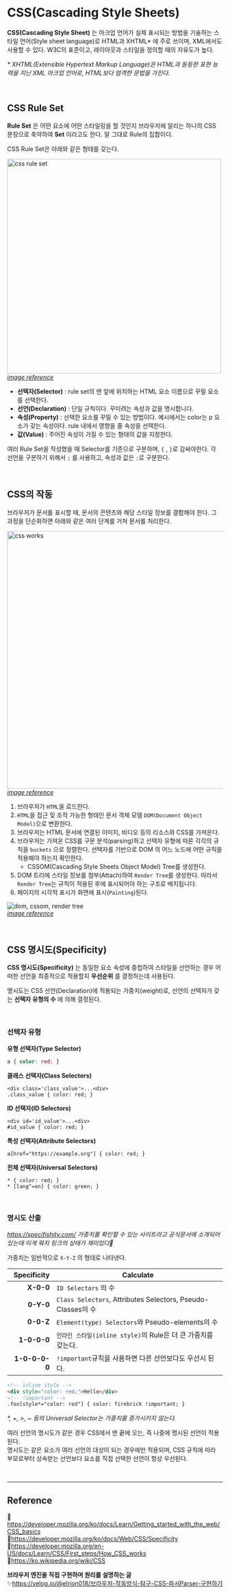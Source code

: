 # CSS(Cascading Style Sheets)

**CSS(Cascading Style Sheet)** 는 마크업 언어가 실제 표시되는 방법을 기술하는 스타일 언어(Style sheet language)로 HTML과 XHTML\* 에 주로 쓰이며, XML에서도 사용할 수 있다. W3C의 표준이고, 레이아웃과 스타일을 정의할 때의 자유도가 높다.

_\* XHTML(Extensible Hypertext Markup Language)은 HTML과 동등한 표현 능력을 지닌 XML 마크업 언어로, HTML보다 엄격한 문법을 가진다._

<br/>

## CSS Rule Set

**Rule Set** 은 어떤 요소에 어떤 스타일링을 할 것인지 브라우저에 알리는 하나의 CSS 문장으로 축약하여 **Set** 이라고도 한다. 말 그대로 Rule의 집합이다.

CSS Rule Set은 아래와 같은 형태를 갖는다.

<img src="https://user-images.githubusercontent.com/66757141/211836370-9f61a231-2988-42e0-8891-9bd827198877.png" alt="css rule set" width="500px" /><br/>
_[image reference](https://puzzleweb.ru/en/css/1_css_syntax.php)_

- **선택자(Selector)** : rule set의 맨 앞에 위치하는 HTML 요소 이름으로 꾸밀 요소를 선택한다.
- **선언(Declaration)** : 단일 규칙이다. 꾸미려는 속성과 값을 명시합니다.
- **속성(Property)** : 선택한 요소를 꾸밀 수 있는 방법이다. 예시에서는 color는 p 요소가 갖는 속성이다. rule 내에서 영향을 줄 속성을 선택한다.
- **값(Value)** : 주어진 속성이 가질 수 있는 형태의 값을 지정한다.

여러 Rule Set을 작성했을 때 Selector를 기준으로 구분하며, `{` , `}`로 감싸야한다. 각 선언을 구분하기 위해서 `;` 를 사용하고, 속성과 값은 `:`로 구분한다.

<br/>

## CSS의 작동

브라우저가 문서를 표시할 때, 문서의 콘텐츠와 해당 스타일 정보를 결합해야 한다. 그 과정을 단순화하면 아래와 같은 여러 단계를 거쳐 문서를 처리한다.

<img src="https://user-images.githubusercontent.com/66757141/211836326-4fb32b83-5d75-472c-b297-34fb9e44d32d.svg" alt="css works" width="600px" /><br/>
_[image reference](https://puzzleweb.ru/en/css/1_css_syntax.php)_

1. 브라우저가 `HTML`을 로드한다.
2. `HTML`을 접근 및 조작 가능한 형태인 문서 객체 모델 `DOM(Document Object Model)`으로 변환한다.
3. 브라우저는 HTML 문서에 연결된 이미지, 비디오 등의 리소스와 CSS를 가져온다.
4. 브라우저는 가져온 CSS를 구문 분석(parsing)하고 선택자 유형에 따른 각각의 규칙을 `buckets` 으로 정렬한다. 선택자를 기반으로 DOM 의 어느 노드에 어떤 규칙을 적용해야 하는지 확인한다.
   - CSSOM(Cascading Style Sheets Object Model) Tree를 생성한다.
5. DOM 트리에 스타일 정보를 첨부(Attach)하여 `Render Tree`를 생성한다. 따라서 `Render Tree`는 규칙이 적용된 후에 표시되어야 하는 구조로 배치됩니다.
6. 페이지의 시각적 표시가 화면에 표시(`Painting`)된다.

<img src="https://user-images.githubusercontent.com/66757141/211843953-026bdfd9-58f5-44a6-a7f2-b4a2e5971bd1.png" alt="dom, cssom, render tree" ><br/>
_[image reference](https://web.dev/critical-rendering-path-render-tree-construction/)_

<br/>

## CSS 명시도(Specificity)

**CSS 명시도(Specificity)** 는 동일한 요소 속성에 중첩하여 스타일을 선언하는 경우 어떠한 선언을 최종적으로 적용할지 **우선순위** 를 결정하는데 사용된다.

명시도는 CSS 선언(Declaration)에 적용되는 가중치(weight)로, 선언의 선택자가 갖는 **선택자 유형의 수** 에 의해 결정된다.

<br/>

### 선택자 유형

**유형 선택자(Type Selector)**

<!-- prettier-ignore -->
```css
a { color: red; }
```

**클래스 선택자(Class Selectors)**

<!-- prettier-ignore -->
```
<div class='class_value'>...<div>
.class_value { color: red; }
```

**ID 선택자(ID Selectors)**

<!-- prettier-ignore -->
```
<div id='id_value'>...<div>
#id_value { color: red; }
```

**특성 선택자(Attribute Selectors)**

<!-- prettier-ignore -->
```
a[href="https://example.org"] { color: red; }
```

**전체 선택자(Universal Selectors)**

```
* { color: red; }
* [lang^=en] { color: green; }
```

<br/>

### 명시도 산출

_https://specifishity.com/ 가중치를 확인할 수 있는 사이트라고 공식문서에 소개되어있는데 이게 뭐지 링크의 상태가 재미있다🤔_

가중치는 일반적으로 `X-Y-Z` 의 형태로 나타낸다.

<!-- prettier-ignore -->
|Specificity|Calculate|
|-:|-|
|**X-0-0**| `ID Selectors` 의 수 |
|**0-Y-0**| `Class Selectors`, Attributes Selectors, Pseudo-Classes의 수 |
|**0-0-Z**| `Element(type) Selectors`와 Pseudo-elements의 수 |
|**1-0-0-0**| `인라인 스타일(inline style)`의 Rule은 더 큰 가중치를 갖는다. |
|**1-0-0-0-0**| `!important`규칙을 사용하면 다른 선언보다도 우선시 된다. |

```html
<!-- inline style -->
<div style="color: red;">Hello</div>
<!-- !important -->
.foo[style*="color: red"] { color: firebrick !important; }
```

_\*, \+, \>, ~ 등의 Universal Selector는 가중치를 증가시키지 않는다._

여러 선언의 명시도가 같은 경우 CSS에서 맨 끝에 오는, 즉 나중에 명시된 선언이 적용된다.  
명시도는 같은 요소가 여러 선언의 대상이 되는 경우에만 적용되며, CSS 규칙에 따라 부모로부터 상속받는 선언보다 요소를 직접 선택한 선언이 항상 우선된다.

<br/>

---

## Reference

📄https://developer.mozilla.org/ko/docs/Learn/Getting_started_with_the_web/CSS_basics  
📄https://developer.mozilla.org/ko/docs/Web/CSS/Specificity  
📄https://developer.mozilla.org/en-US/docs/Learn/CSS/First_steps/How_CSS_works  
📄https://ko.wikipedia.org/wiki/CSS

**브라우저 엔진을 직접 구현하며 원리를 설명하는 글**  
✨https://velog.io/@elrion018/브라우저-작동방식-탐구-CSS-파서Parser-구현하기
